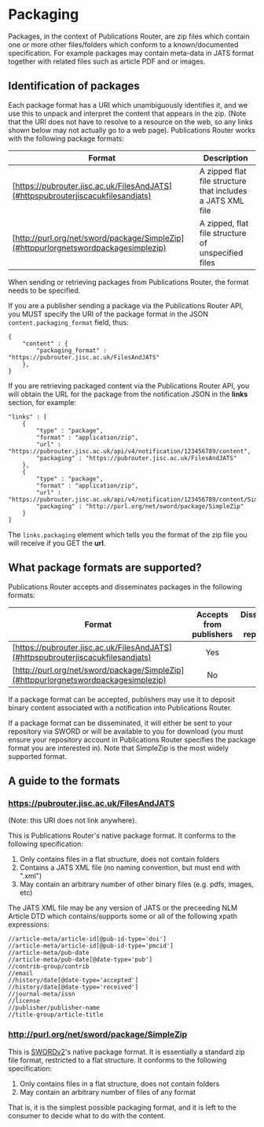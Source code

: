 # Packaging

Packages, in the context of Publications Router, are zip files which contain one or more other files/folders which conform to a known/documented specification.  For example packages may contain meta-data in JATS format together with related files such as article PDF and or images.

## Identification of packages

Each package format has a URI which unambiguously identifies it, and we use this to unpack and interpret the content that appears in the zip.  (Note that the URI does not have to resolve to a resource on the web, so any links shown below may not actually go to a web page).  Publications Router works with the following package formats:

| Format | Description |
|--------|-------------|
| [https://pubrouter.jisc.ac.uk/FilesAndJATS](#httpspubrouterjiscacukfilesandjats) | A zipped flat file structure that includes a JATS XML file |
| [http://purl.org/net/sword/package/SimpleZip](#httppurlorgnetswordpackagesimplezip) | A zipped, flat file structure of unspecified files |

When sending or retrieving packages from Publications Router, the format needs to be specified.

If you are a publisher sending a package via the Publications Router API, you MUST specify the URI of the package format in the
JSON `content.packaging_format` field, thus:

    {
        "content" : {
            "packaging_format" : "https://pubrouter.jisc.ac.uk/FilesAndJATS"
        },
    }

If you are retrieving packaged content via the Publications Router API, you will obtain the URL for the package from the notification
JSON in the **links** section, for example:

    "links" : [
        {
            "type" : "package",
            "format" : "application/zip",
            "url" : "https://pubrouter.jisc.ac.uk/api/v4/notification/123456789/content",
            "packaging" : "https://pubrouter.jisc.ac.uk/FilesAndJATS"
        },
        {
            "type" : "package",
            "format" : "application/zip",
            "url" : "https://pubrouter.jisc.ac.uk/api/v4/notification/123456789/content/SimpleZip.zip",
            "packaging" : "http://purl.org/net/sword/package/SimpleZip"
        }
    ]

The `links.packaging` element which tells you the format of the zip file you will receive if you GET the **url**.

## What package formats are supported?

Publications Router accepts and disseminates packages in the following formats:

| Format | Accepts from publishers| Disseminates to repositories |
|----| :---: | :---: |
| [https://pubrouter.jisc.ac.uk/FilesAndJATS](#httpspubrouterjiscacukfilesandjats) | Yes | Yes |
| [http://purl.org/net/sword/package/SimpleZip](#httppurlorgnetswordpackagesimplezip) | No | Yes |

If a package format can be accepted, publishers may use it to deposit binary content associated with a notification into Publications Router.

If a package format can be disseminated, it will either be sent to your repository via SWORD or will be available to you for download (you must ensure your repository account in Publications Router specifies the package format you are interested in). Note that SimpleZip is the most widely supported format.


## A guide to the formats

### https://pubrouter.jisc.ac.uk/FilesAndJATS 

(Note: this URI does not link anywhere).

This is Publications Router's native package format.  It conforms to the following specification:

1. Only contains files in a flat structure, does not contain folders
2. Contains a JATS XML file (no naming convention, but must end with ".xml")
3. May contain an arbitrary number of other binary files (e.g. pdfs, images, etc)

The JATS XML file may be any version of JATS or the preceeding NLM Article DTD which contains/supports some or all of the following
xpath expressions:

    //article-meta/article-id[@pub-id-type='doi']
    //article-meta/article-id[@pub-id-type='pmcid']
    //article-meta/pub-date
    //article-meta/pub-date[@date-type='pub']
    //contrib-group/contrib
    //email
    //history/date[@date-type='accepted']
    //history/date[@date-type='received']
    //journal-meta/issn
    //license
    //publisher/publisher-name
    //title-group/article-title

### http://purl.org/net/sword/package/SimpleZip

This is [SWORDv2](http://swordapp.github.io/SWORDv2-Profile/SWORDProfile.html#iris)'s native package format.  It is essentially a standard zip file format, restricted to a flat structure. It conforms to the following specification:

1. Only contains files in a flat structure, does not contain folders
2. May contain an arbitrary number of files of any format

That is, it is the simplest possible packaging format, and it is left to the consumer to decide what to do with the content.
